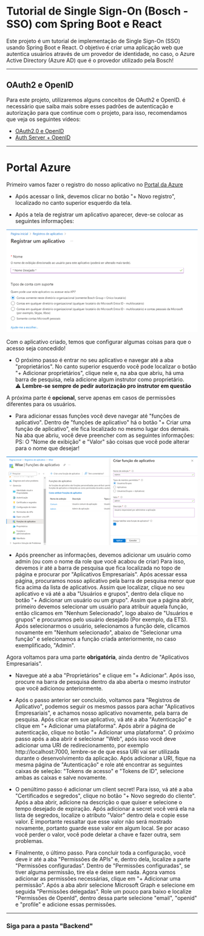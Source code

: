 # Tutorial de Single Sign-On (Bosch - SSO) com Spring Boot e React

Este projeto é um tutorial de implementação de Single Sign-On (SSO) usando Spring Boot e React. O objetivo é criar uma aplicação web que autentica usuários através de um provedor de identidade, no caso, o Azure Active Directory (Azure AD) que é o provedor utilizado pela Bosch!

---

## OAuth2 e OpenID

Para este projeto, utilizaremos alguns conceitos de OAuth2 e OpenID. é necessário que saiba mais sobre esses padrões de autenticação e autorização para que continue com o projeto, para isso, recomendamos que veja os seguintes vídeos: 

- [OAuth2.0 e OpenID](https://www.youtube.com/watch?v=68azMcqPpyo)
- [Auth Server + OpenID](https://www.youtube.com/watch?v=hgLKOPHfuis)

---

# Portal Azure 

Primeiro vamos fazer o registro do nosso aplicativo no [Portal da Azure](https://portal.azure.com/#view/Microsoft_AAD_RegisteredApps/ApplicationsListBlade)

- Após acessar o link, devemos clicar no botão "+ Novo registro", localizado no canto superior esquerdo da tela.

- Após a tela de registrar um aplicativo aparecer, deve-se colocar as seguintes informações:
<img src="https://raw.githubusercontent.com/caiofariaas/sso-tutorial/master/assets/novo_aplicativo.png" alt="Diagrama" width="600"/>

Com o aplicativo criado, temos que configurar algumas coisas para que o acesso seja concedido!

- O próximo passo é entrar no seu aplicativo e navegar até a aba "proprietários". No canto superior esquerdo você pode localizar o botão "+ Adicionar proprietários", clique nele e, na aba que abriu, há uma barra de pesquisa, nela adicione algum instrutor como proprietário.  
⚠️ **Lembre-se sempre de pedir autorização pro instrutor em questão**

A próxima parte é **opcional**, serve apenas em casos de permissões diferentes para os usuários.

- Para adicionar essas funções você deve navegar até "funções de aplicativo". Dentro de "funções de aplicativo" há o botão "+ Criar uma função de aplicativo", ele fica localizado no mesmo lugar dos demais. Na aba que abriu, você deve preencher com as seguintes informações:  
PS: O "Nome de exibição" e "Valor" são coisas que você pode alterar para o nome que desejar!
<img src="https://raw.githubusercontent.com/caiofariaas/sso-tutorial/master/assets/adm.png" alt="Diagrama" width="600"/>   

- Após preencher as informações, devemos adicionar um usuário como admin (ou com o nome da role que você acabou de criar)
Para isso, devemos ir até a barra de pesquisa que fica localizada no topo de página e procurar por "Aplicativos Empresariais". Após acessar essa página, procuramos nosso aplicativo pela barra de pesquisa menor que fica acima da lista de aplicativos. Assim que localizar, clique no seu aplicativo e vá até a aba "Usuários e grupos", dentro dela clique no botão "+ Adicionar um usuário ou um grupo". Assim que a página abrir, primeiro devemos selecionar um usuário para atribuir aquela função, então clicamos em "Nenhum Selecionado", logo abaixo de "Usuários e grupos" e procuramos pelo usuário desejado (Por exemplo, da ETS). Após selecionarmos o usuário, selecionamos a função dele, clicamos novamente em "Nenhum selecionado", abaixo de "Selecionar uma função" e selecionamos a função criada anteriormente, no caso exemplificado, "Admin".

Agora voltamos para uma parte **obrigatória**, ainda dentro de "Aplicativos Empresariais".

- Navegue até a aba "Proprietários" e clique em "+ Adicionar". Após isso, procure na barra de pesquisa dentro da aba aberta o mesmo instrutor que você adicionou anteriormente.

- Após o passo anterior ser concluído, voltamos para "Registros de Aplicativo", podemos seguir os mesmos passos para achar "Aplicativos Empresariais", e achamos nosso aplicativo novamente, pela barra de pesquisa. Após clicar em sue aplicativo, vá até a aba "Autenticação" e clique em "+ Adicionar uma plataforma". Após abrir a página de autenticação, clique no botão "+ Adicionar uma plataforma". O próximo passo após a aba abrir é selecionar "Web", após isso você deve adicionar uma URI de redirecionamento, por exemplo http://localhost:7000, lembre-se de que essa URI vai ser utilizada durante o desenvolvimento da aplicação. Após adicionar a URI, fique na mesma página de "Autenticação" e role até encontrar as seguintes caixas de seleção: "Tokens de acesso" e "Tokens de ID", selecione ambas as caixas e salve novamente.

- O penúltimo passo é adicionar um client secret! Para isso, vá até a aba "Certificados e segredos", clique no botão "+ Novo segredo do cliente". Após a aba abrir, adicione na descrição o que quiser e selecione o tempo desejado de expiração. Após adicionar a secret você verá ela na lista de segredos, localize o atributo "Valor" dentro dela e copie esse valor. É importante ressaltar que esse valor não será mostrado novamente, portanto guarde esse valor em algum local. Se por acaso você perder o valor, você pode deletar a chave e fazer outra, sem problemas.

- Finalmente, o último passo. Para concluir toda a configuração, você deve ir até a aba "Permissões de APIs" e, dentro dela, localize a parte "Permissões configuradas". Dentro de "Permissões configuradas", se tiver alguma permissão, tire ela e deixe sem nada. Agora vamos adicionar as permissões necessárias, clique em "+ Adicionar uma permissão". Após a aba abrir selecione Microsoft Graph e selecione em seguida "Permissões delegadas".  Role um pouco para baixo e localize "Permissões de OpenId", dentro dessa parte selecione "email", "openid" e "profile" e adicione essas permissões.

---

### Siga para a pasta "Backend"
